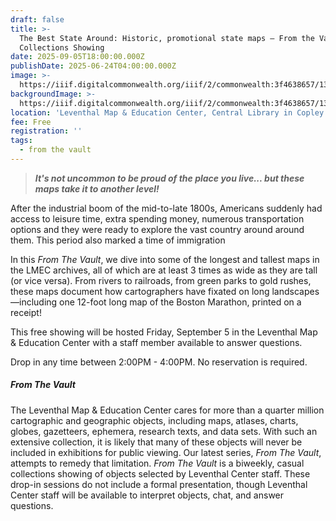```yaml
---
draft: false
title: >-
  The Best State Around: Historic, promotional state maps — From the Vault
  Collections Showing
date: 2025-09-05T18:00:00.000Z
publishDate: 2025-06-24T04:00:00.000Z
image: >-
  https://iiif.digitalcommonwealth.org/iiif/2/commonwealth:3f4638657/139,619,3693,1546/,1200/0/default.jpg
backgroundImage: >-
  https://iiif.digitalcommonwealth.org/iiif/2/commonwealth:3f4638657/139,619,3693,1546/,1200/0/default.jpg
location: 'Leventhal Map & Education Center, Central Library in Copley Square'
fee: Free
registration: ''
tags:
  - from the vault
---
```


> ***It's not uncommon to be proud of the place you live... but these maps take it to another level!***

After the industrial boom of the mid-to-late 1800s, Americans suddenly had access to leisure time, extra spending money, numerous transportation options and they were ready to explore the vast country around around them. This period also marked a time of immigration 

In this *From The Vault*, we dive into some of the longest and tallest maps in the LMEC archives, all of which are at least 3 times as wide as they are tall (or vice versa). From rivers to railroads, from green parks to gold rushes, these maps document how cartographers have fixated on long landscapes—including one 12-foot long map of the Boston Marathon, printed on a receipt!

This free showing will be hosted Friday, September 5 in the Leventhal Map & Education Center with a staff member available to answer questions. 

Drop in any time between 2:00PM - 4:00PM. No reservation is required.

##### ***From The Vault***

The Leventhal Map & Education Center cares for more than a quarter million cartographic and geographic objects, including maps, atlases, charts, globes, gazetteers, ephemera, research texts, and data sets. With such an extensive collection, it is likely that many of these objects will never be included in exhibitions for public viewing. Our latest series, *From The Vault*, attempts to remedy that limitation. *From The Vault* is a biweekly, casual collections showing of objects selected by Leventhal Center staff. These drop-in sessions do not include a formal presentation, though Leventhal Center staff will be available to interpret objects, chat, and answer questions.
